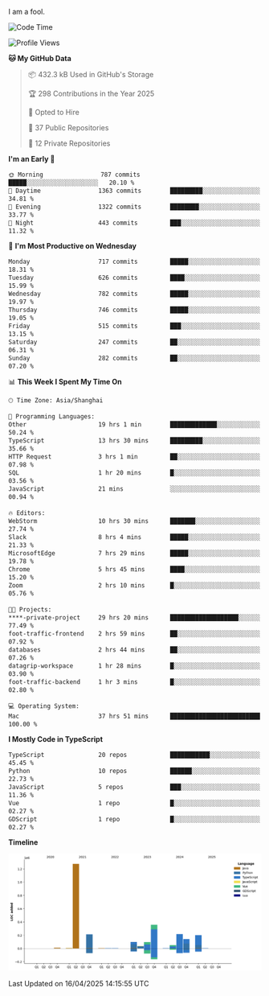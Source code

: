 I am a fool.

<!--START_SECTION:waka-->
![Code Time](http://img.shields.io/badge/Code%20Time-2%2C889%20hrs%2010%20mins-blue)

![Profile Views](http://img.shields.io/badge/Profile%20Views-1-blue)

**🐱 My GitHub Data** 

> 📦 432.3 kB Used in GitHub's Storage 
 > 
> 🏆 298 Contributions in the Year 2025
 > 
> 💼 Opted to Hire
 > 
> 📜 37 Public Repositories 
 > 
> 🔑 12 Private Repositories 
 > 
**I'm an Early 🐤** 

```text
🌞 Morning                787 commits         █████░░░░░░░░░░░░░░░░░░░░   20.10 % 
🌆 Daytime                1363 commits        █████████░░░░░░░░░░░░░░░░   34.81 % 
🌃 Evening                1322 commits        ████████░░░░░░░░░░░░░░░░░   33.77 % 
🌙 Night                  443 commits         ███░░░░░░░░░░░░░░░░░░░░░░   11.32 % 
```
📅 **I'm Most Productive on Wednesday** 

```text
Monday                   717 commits         █████░░░░░░░░░░░░░░░░░░░░   18.31 % 
Tuesday                  626 commits         ████░░░░░░░░░░░░░░░░░░░░░   15.99 % 
Wednesday                782 commits         █████░░░░░░░░░░░░░░░░░░░░   19.97 % 
Thursday                 746 commits         █████░░░░░░░░░░░░░░░░░░░░   19.05 % 
Friday                   515 commits         ███░░░░░░░░░░░░░░░░░░░░░░   13.15 % 
Saturday                 247 commits         ██░░░░░░░░░░░░░░░░░░░░░░░   06.31 % 
Sunday                   282 commits         ██░░░░░░░░░░░░░░░░░░░░░░░   07.20 % 
```


📊 **This Week I Spent My Time On** 

```text
🕑︎ Time Zone: Asia/Shanghai

💬 Programming Languages: 
Other                    19 hrs 1 min        █████████████░░░░░░░░░░░░   50.24 % 
TypeScript               13 hrs 30 mins      █████████░░░░░░░░░░░░░░░░   35.66 % 
HTTP Request             3 hrs 1 min         ██░░░░░░░░░░░░░░░░░░░░░░░   07.98 % 
SQL                      1 hr 20 mins        █░░░░░░░░░░░░░░░░░░░░░░░░   03.56 % 
JavaScript               21 mins             ░░░░░░░░░░░░░░░░░░░░░░░░░   00.94 % 

🔥 Editors: 
WebStorm                 10 hrs 30 mins      ███████░░░░░░░░░░░░░░░░░░   27.74 % 
Slack                    8 hrs 4 mins        █████░░░░░░░░░░░░░░░░░░░░   21.33 % 
MicrosoftEdge            7 hrs 29 mins       █████░░░░░░░░░░░░░░░░░░░░   19.78 % 
Chrome                   5 hrs 45 mins       ████░░░░░░░░░░░░░░░░░░░░░   15.20 % 
Zoom                     2 hrs 10 mins       █░░░░░░░░░░░░░░░░░░░░░░░░   05.76 % 

🐱‍💻 Projects: 
****-private-project     29 hrs 20 mins      ███████████████████░░░░░░   77.49 % 
foot-traffic-frontend    2 hrs 59 mins       ██░░░░░░░░░░░░░░░░░░░░░░░   07.92 % 
databases                2 hrs 44 mins       ██░░░░░░░░░░░░░░░░░░░░░░░   07.26 % 
datagrip-workspace       1 hr 28 mins        █░░░░░░░░░░░░░░░░░░░░░░░░   03.90 % 
foot-traffic-backend     1 hr 3 mins         █░░░░░░░░░░░░░░░░░░░░░░░░   02.80 % 

💻 Operating System: 
Mac                      37 hrs 51 mins      █████████████████████████   100.00 % 
```

**I Mostly Code in TypeScript** 

```text
TypeScript               20 repos            ███████████░░░░░░░░░░░░░░   45.45 % 
Python                   10 repos            ██████░░░░░░░░░░░░░░░░░░░   22.73 % 
JavaScript               5 repos             ███░░░░░░░░░░░░░░░░░░░░░░   11.36 % 
Vue                      1 repo              █░░░░░░░░░░░░░░░░░░░░░░░░   02.27 % 
GDScript                 1 repo              █░░░░░░░░░░░░░░░░░░░░░░░░   02.27 % 
```



**Timeline**

![Lines of Code chart](https://raw.githubusercontent.com/VeejaLiu/VeejaLiu/master/assets/bar_graph.png)


 Last Updated on 16/04/2025 14:15:55 UTC
<!--END_SECTION:waka-->
